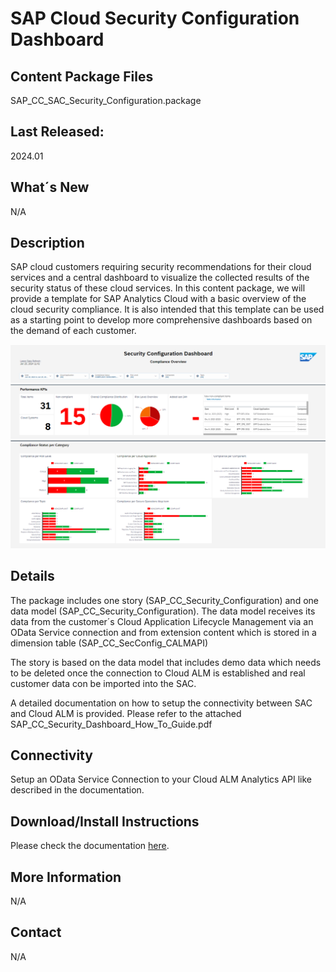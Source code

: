 # SAP Cloud Security Configuration Dashboard

## Content Package Files
SAP_CC_SAC_Security_Configuration.package 

## Last Released:
2024.01

## What´s New
N/A

## Description
SAP cloud customers requiring security recommendations for their cloud services and a central dashboard to visualize the collected results of the security status of these cloud services.
In this content package, we will provide a template for SAP Analytics Cloud with a basic overview of the cloud security compliance. It is also intended that this template can be used as a starting point to develop more comprehensive dashboards based on the demand of each customer.

![SAP_CC_Security_Configuration](SAP_CC_Security_Configuration_Screenshot.png)

## Details
The package includes one story (SAP_CC_Security_Configuration) and one data model (SAP_CC_Security_Configuration). 
The data model receives its data from the customer´s Cloud Application Lifecycle Management via an OData Service connection and from extension content which is stored in a dimension table (SAP_CC_SecConfig_CALMAPI)

The story is based on the data model that includes demo data which needs to be deleted once the connection to Cloud ALM is established and real customer data con be imported into the SAC.

A detailed documentation on how to setup the connectivity between SAC and Cloud ALM is provided. Please refer to the attached SAP_CC_Security_Dashboard_How_To_Guide.pdf

## Connectivity
Setup an OData Service Connection to your Cloud ALM Analytics API like described in the documentation.

## Download/Install Instructions
Please check the documentation [here](https://help.sap.com/docs/SAP_ANALYTICS_CLOUD/42093f14b43c485fbe3adbbe81eff6c8/ef516563b3fe4c69b6f718f17ed94cdf.html).

## More Information
N/A
## Contact
N/A

